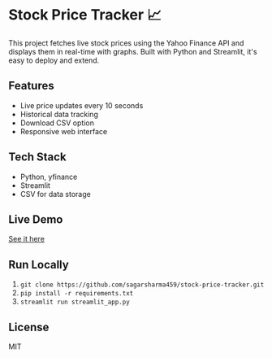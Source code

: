 # Stock Price Tracker 📈

This project fetches live stock prices using the Yahoo Finance API and displays them in real-time with graphs. Built with Python and Streamlit, it's easy to deploy and extend.

## Features
- Live price updates every 10 seconds
- Historical data tracking
- Download CSV option
- Responsive web interface

## Tech Stack
- Python, yfinance
- Streamlit
- CSV for data storage

## Live Demo
[See it here](https://stock-price-tracker-xhldvgnr8fgeewlbmlj3f6.streamlit.app)

## Run Locally
1. `git clone https://github.com/sagarsharma459/stock-price-tracker.git`
2. `pip install -r requirements.txt`
3. `streamlit run streamlit_app.py`

## License
MIT

